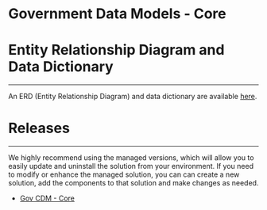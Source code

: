 # Government Data Models - Core

# Entity Relationship Diagram and Data Dictionary
---

An ERD (Entity Relationship Diagram) and data dictionary are available [here](docs/erd.md).

# Releases
---

We highly recommend using the managed versions, which will allow you to easily update and uninstall the solution from your environment. If you need to modify or enhance the managed solution, you can can create a new solution, add the components to that solution and make changes as needed.

  - [Gov CDM - Core](releases)